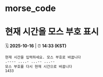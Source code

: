 # morse_code
# 현재 시간을 모스 부호 표시
<!-- MORSE_TIME_START -->
🗓️ **2025-10-16** | ⏰ **14:33 (KST)**

```
현재 시간을 입력하세요. 모스 부호로 바꿉니다
.---- ....- ...-- ...--
모스 부호를 다시 현재 시간으로 바꿉니다
1433
```
<!-- MORSE_TIME_END -->
